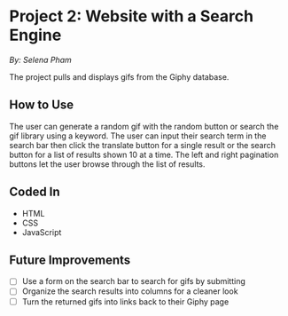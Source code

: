 # Project 2: Website with a Search Engine
*By: Selena Pham*


The project pulls and displays gifs from the Giphy database.

## How to Use
The user can generate a random gif with the random button or search the gif library using a keyword. The user can input their search term in the search bar then click the translate button for a single result or the search button for a list of results shown 10 at a time. The left and right pagination buttons let the user browse through the list of results.

## Coded In
- HTML
- CSS
- JavaScript

## Future Improvements
- [ ] Use a form on the search bar to search for gifs by submitting
- [ ] Organize the search results into columns for a cleaner look
- [ ] Turn the returned gifs into links back to their Giphy page
